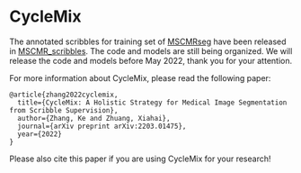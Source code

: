 # CycleMix

The annotated scribbles for training set of [MSCMRseg](https://zmiclab.github.io/zxh/0/mscmrseg19/data.html) have been released in [MSCMR_scribbles](https://github.com/BWGZK/CycleMix/tree/main/MSCMR_scribbles).
The code and models are still being organized. We will release the code and models before May 2022, thank you for your attention.

For more information about CycleMix, please read the following paper:

```
@article{zhang2022cyclemix,
  title={CycleMix: A Holistic Strategy for Medical Image Segmentation from Scribble Supervision},
  author={Zhang, Ke and Zhuang, Xiahai},
  journal={arXiv preprint arXiv:2203.01475},
  year={2022}
}
```

Please also cite this paper if you are using CycleMix for your research!
